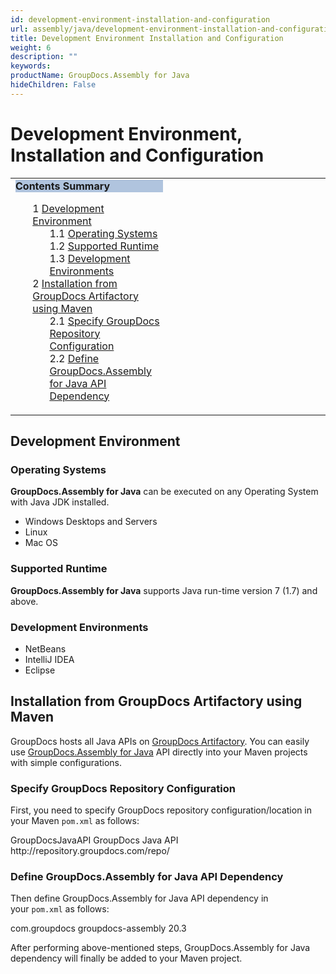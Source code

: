```yaml
---
id: development-environment-installation-and-configuration
url: assembly/java/development-environment-installation-and-configuration
title: Development Environment Installation and Configuration
weight: 6
description: ""
keywords: 
productName: GroupDocs.Assembly for Java
hideChildren: False
---
```

# Development Environment, Installation and Configuration

<table class="sectionMacro" border="0" cellpadding="5" cellspacing="0" width="100%"><tbody><tr><td valign="top" width="50%"><div class="panel" style="border-top-width: 1px; border-right-width: 1px; border-bottom-width: 1px; border-left-width: 1px;"><div class="panelHeader" style="border-bottom-width: 1px; background-color: rgb(176, 196, 222);"><b>Contents Summary</b></div><div class="panelContent"><style type="text/css">div.rbtoc1590607143959 { padding-top: 0px; padding-right: 0px; padding-bottom: 0px; padding-left: 0px; }div.rbtoc1590607143959 ul { list-style-type: none; list-style-image: none; margin-left: 0px; }div.rbtoc1590607143959 li { margin-left: 0px; padding-left: 0px; }</style><div class="toc rbtoc1590607143959"><ul class="toc-indentation"><li><span class="TOCOutline">1</span> <a href="#DevelopmentEnvironment,InstallationandConfiguration-DevelopmentEnvironment">Development Environment</a><ul class="toc-indentation"><li><span class="TOCOutline">1.1</span> <a href="#DevelopmentEnvironment,InstallationandConfiguration-OperatingSystems">Operating Systems</a></li><li><span class="TOCOutline">1.2</span> <a href="#DevelopmentEnvironment,InstallationandConfiguration-SupportedRuntime">Supported Runtime</a></li><li><span class="TOCOutline">1.3</span> <a href="#DevelopmentEnvironment,InstallationandConfiguration-DevelopmentEnvironments">Development Environments</a></li></ul></li><li><span class="TOCOutline">2</span> <a href="#DevelopmentEnvironment,InstallationandConfiguration-InstallationfromGroupDocsArtifactoryusingMaven">Installation from GroupDocs Artifactory using Maven</a><ul class="toc-indentation"><li><span class="TOCOutline">2.1</span> <a href="#DevelopmentEnvironment,InstallationandConfiguration-SpecifyGroupDocsRepositoryConfiguration">Specify GroupDocs Repository Configuration</a></li><li><span class="TOCOutline">2.2</span> <a href="#DevelopmentEnvironment,InstallationandConfiguration-DefineGroupDocs.AssemblyforJavaAPIDependency">Define GroupDocs.Assembly for Java API Dependency</a></li></ul></li></ul></div></div></div></td><td valign="top">&nbsp;</td></tr></tbody></table>

## Development Environment

### Operating Systems

**GroupDocs.Assembly for Java** can be executed on any Operating System with Java JDK installed.

*   Windows Desktops and Servers
*   Linux
*   Mac OS

### Supported Runtime

**GroupDocs.Assembly for Java** supports Java run-time version 7 (1.7) and above.

### Development Environments

*   NetBeans
*   IntelliJ IDEA
*   Eclipse

## Installation from GroupDocs Artifactory using Maven

GroupDocs hosts all Java APIs on [GroupDocs Artifactory](https://repository.groupdocs.com/webapp/#/artifacts/browse/tree/General/repo). You can easily use [GroupDocs.Assembly for Java](https://artifact.groupdocs.com/webapp/#/artifacts/browse/tree/General/repo/com/groupdocs/groupdocs-assembly) API directly into your Maven projects with simple configurations.

### Specify GroupDocs Repository Configuration

First, you need to specify GroupDocs repository configuration/location in your Maven `pom.xml` as follows:

<repositories>
	<repository>
		<id>GroupDocsJavaAPI</id>
		<name>GroupDocs Java API</name>
		<url>http://repository.groupdocs.com/repo/</url>
	</repository>
</repositories>

### Define GroupDocs.Assembly for Java API Dependency

Then define GroupDocs.Assembly for Java API dependency in your `pom.xml` as follows:

<dependencies>
    <dependency>
        <groupId>com.groupdocs</groupId>
        <artifactId>groupdocs-assembly</artifactId>
        <version>20.3</version> 
    </dependency>
</dependencies>

After performing above-mentioned steps, GroupDocs.Assembly for Java dependency will finally be added to your Maven project.
